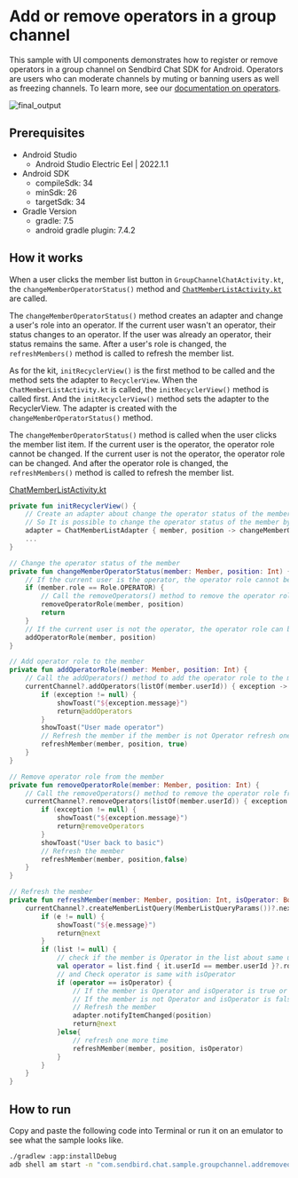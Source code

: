 # Add or remove operators in a group channel

This sample with UI components demonstrates how to register or remove operators in a group channel on Sendbird Chat SDK for Android. Operators are users who can moderate channels by muting or banning users as well as freezing channels. To learn more, see our [documentation on operators](https://sendbird.com/docs/chat/v4/android/channel/managing-operators/register-and-remove-operators).

![final_output](https://github.com/sendbird/sendbird-chat-sample-android/assets/104121286/6c7271fe-6c22-4ae3-8ddc-97fdf347a997)

## Prerequisites

+ Android Studio
  + Android Studio Electric Eel | 2022.1.1
+ Android SDK
  + compileSdk: 34
  + minSdk: 26
  + targetSdk: 34
+ Gradle Version
  + gradle: 7.5
  + android gradle plugin: 7.4.2

## How it works

When a user clicks the member list button in `GroupChannelChatActivity.kt`, the `changeMemberOperatorStatus()` method and [`ChatMemberListActivity.kt`](https://github.com/sendbird/sendbird-chat-sample-android/blob/02514ee6e46e598cd81f285b75174761b6b1c5d7/groupchannel-add-remove-operators/app/src/main/java/com/sendbird/chat/sample/groupchannel/addremoveoperators/user/ChatMemberListActivity.kt#L35) are called.

The `changeMemberOperatorStatus()` method creates an adapter and change a user's role into an operator. If the current user wasn't an operator, their status changes to an operator. If the user was already an operator, their status remains the same. After a user's role is changed, the `refreshMembers()` method is called to refresh the member list.

As for the kit, `initRecyclerView()` is the first method to be called and the method sets the adapter to `RecyclerView`.
When the `ChatMemberListActivity.kt` is called, the `initRecyclerView()` method is called first.
And the `initRecyclerView()` method sets the adapter to the RecyclerView.
The adapter is created with the `changeMemberOperatorStatus()` method.

The `changeMemberOperatorStatus()` method is called when the user clicks the member list item.
If the current user is the operator, the operator role cannot be changed.
If the current user is not the operator, the operator role can be changed.
And after the operator role is changed, the `refreshMembers()` method is called to refresh the member list.

[ChatMemberListActivity.kt](./app/src/main/java/com/sendbird/chat/sample/groupchannel/addremoveoperators/user/ChatMemberListActivity.kt#L56-L65)
``` kotlin
private fun initRecyclerView() {
    // Create an adapter about change the operator status of the member
    // So It is possible to change the operator status of the member by clicking the item.
    adapter = ChatMemberListAdapter { member, position -> changeMemberOperatorStatus(member, position) }
    ...
}

// Change the operator status of the member
private fun changeMemberOperatorStatus(member: Member, position: Int) {
    // If the current user is the operator, the operator role cannot be changed.
    if (member.role == Role.OPERATOR) {
        // Call the removeOperators() method to remove the operator role from the member.
        removeOperatorRole(member, position)
        return
    }
    // If the current user is not the operator, the operator role can be changed.
    addOperatorRole(member, position)
}

// Add operator role to the member
private fun addOperatorRole(member: Member, position: Int) {
    // Call the addOperators() method to add the operator role to the member.
    currentChannel?.addOperators(listOf(member.userId)) { exception ->
        if (exception != null) {
            showToast("${exception.message}")
            return@addOperators
        }
        showToast("User made operator")
        // Refresh the member if the member is not Operator refresh one more time.
        refreshMember(member, position, true)
    }
}

// Remove operator role from the member
private fun removeOperatorRole(member: Member, position: Int) {
    // Call the removeOperators() method to remove the operator role from the member.
    currentChannel?.removeOperators(listOf(member.userId)) { exception ->
        if (exception != null) {
            showToast("${exception.message}")
            return@removeOperators
        }
        showToast("User back to basic")
        // Refresh the member
        refreshMember(member, position,false)
    }
}

// Refresh the member
private fun refreshMember(member: Member, position: Int, isOperator: Boolean) {
    currentChannel?.createMemberListQuery(MemberListQueryParams())?.next { list, e ->
        if (e != null) {
            showToast("${e.message}")
            return@next
        }
        if (list != null) {
            // check if the member is Operator in the list about same userId from member.
            val operator = list.find { it.userId == member.userId }?.role == Role.OPERATOR
            // and Check operator is same with isOperator
            if (operator == isOperator) {
                // If the member is Operator and isOperator is true or
                // If the member is not Operator and isOperator is false
                // Refresh the member
                adapter.notifyItemChanged(position)
                return@next
            }else{
                // refresh one more time
                refreshMember(member, position, isOperator)
            }
        }
    }
}
```

## How to run

Copy and paste the following code into Terminal or run it on an emulator to see what the sample looks like.

``` bash
./gradlew :app:installDebug
adb shell am start -n "com.sendbird.chat.sample.groupchannel.addremoveoperators/com.sendbird.chat.sample.groupchannel.addremoveoperators.base.SplashActivity" -a android.intent.action.MAIN -c android.intent.category.LAUNCHER --splashscreen-show-icon
```
